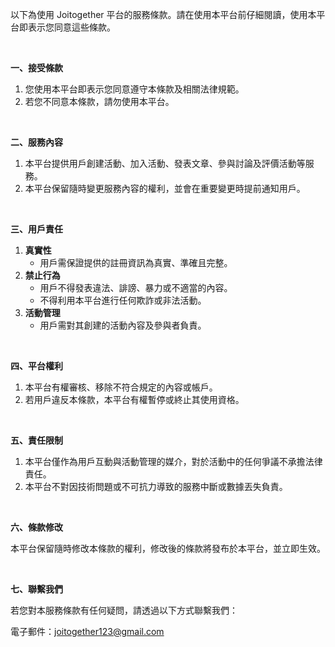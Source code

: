 以下為使用 Joitogether 平台的服務條款。請在使用本平台前仔細閱讀，使用本平台即表示您同意這些條款。

<br/>

**一、接受條款**

1. 您使用本平台即表示您同意遵守本條款及相關法律規範。
2. 若您不同意本條款，請勿使用本平台。

<br/>

**二、服務內容**

1. 本平台提供用戶創建活動、加入活動、發表文章、參與討論及評價活動等服務。
2. 本平台保留隨時變更服務內容的權利，並會在重要變更時提前通知用戶。

<br/>

**三、用戶責任**

1. **真實性**
   - 用戶需保證提供的註冊資訊為真實、準確且完整。
2. **禁止行為**
   - 用戶不得發表違法、誹謗、暴力或不適當的內容。
   - 不得利用本平台進行任何欺詐或非法活動。
3. **活動管理**
   - 用戶需對其創建的活動內容及參與者負責。

<br/>

**四、平台權利**

1. 本平台有權審核、移除不符合規定的內容或帳戶。
2. 若用戶違反本條款，本平台有權暫停或終止其使用資格。

<br/>

**五、責任限制**

1. 本平台僅作為用戶互動與活動管理的媒介，對於活動中的任何爭議不承擔法律責任。
2. 本平台不對因技術問題或不可抗力導致的服務中斷或數據丟失負責。

<br/>

**六、條款修改**

本平台保留隨時修改本條款的權利，修改後的條款將發布於本平台，並立即生效。

<br/>

**七、聯繫我們**

若您對本服務條款有任何疑問，請透過以下方式聯繫我們：

電子郵件：joitogether123@gmail.com
